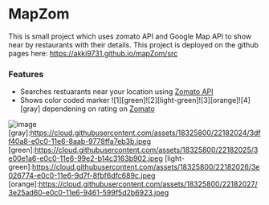 # MapZom

This is small project which uses zomato API and Google Map API to show near by restaurants with their details.
This project is deployed on the github pages here: https://akki9731.github.io/mapZom/src

### Features
- Searches restuarants near your location using [Zomato API](https://developers.zomato.com/api)
- Shows color coded marker ![1][green]![2][light-green]![3][orange]![4][gray] dependening on rating on [Zomato](https://www.zomato.com)

![image](https://cloud.githubusercontent.com/assets/18325800/22184304/094adf0e-e0f5-11e6-90fd-c66f2c7fa51e.png)
[gray]:https://cloud.githubusercontent.com/assets/18325800/22182024/3dff40a8-e0c0-11e6-8aab-9778ffa7eb3b.jpeg
[green]:https://cloud.githubusercontent.com/assets/18325800/22182025/3e00e1a6-e0c0-11e6-99e2-b14c3163b902.jpeg
[light-green]:https://cloud.githubusercontent.com/assets/18325800/22182026/3e026774-e0c0-11e6-9d7f-8fbf6dfc689c.jpeg
[orange]:https://cloud.githubusercontent.com/assets/18325800/22182027/3e25ad60-e0c0-11e6-9461-599f5d2b6923.jpeg

